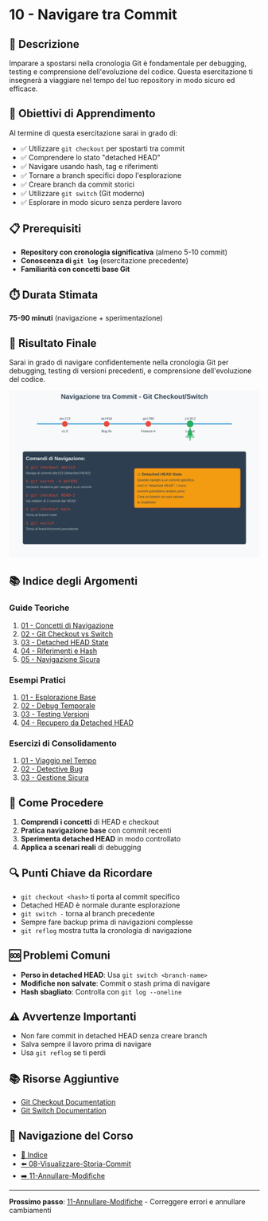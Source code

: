 # 10 - Navigare tra Commit

## 📖 Descrizione

Imparare a spostarsi nella cronologia Git è fondamentale per debugging, testing e comprensione dell'evoluzione del codice. Questa esercitazione ti insegnerà a viaggiare nel tempo del tuo repository in modo sicuro ed efficace.

## 🎯 Obiettivi di Apprendimento

Al termine di questa esercitazione sarai in grado di:

- ✅ Utilizzare `git checkout` per spostarti tra commit
- ✅ Comprendere lo stato "detached HEAD"
- ✅ Navigare usando hash, tag e riferimenti
- ✅ Tornare a branch specifici dopo l'esplorazione
- ✅ Creare branch da commit storici
- ✅ Utilizzare `git switch` (Git moderno)
- ✅ Esplorare in modo sicuro senza perdere lavoro

## 📋 Prerequisiti

- **Repository con cronologia significativa** (almeno 5-10 commit)
- **Conoscenza di `git log`** (esercitazione precedente)
- **Familiarità con concetti base Git**

## ⏱️ Durata Stimata

**75-90 minuti** (navigazione + sperimentazione)

## 🎯 Risultato Finale

Sarai in grado di navigare confidentemente nella cronologia Git per debugging, testing di versioni precedenti, e comprensione dell'evoluzione del codice.

![Git Navigation](./esempi/immagini/git-navigation.png)

## 📚 Indice degli Argomenti

### Guide Teoriche
1. [01 - Concetti di Navigazione](./guide/01-concetti-navigazione.md)
2. [02 - Git Checkout vs Switch](./guide/02-checkout-vs-switch.md)
3. [03 - Detached HEAD State](./guide/03-detached-head.md)
4. [04 - Riferimenti e Hash](./guide/04-riferimenti-hash.md)
5. [05 - Navigazione Sicura](./guide/05-navigazione-sicura.md)

### Esempi Pratici
1. [01 - Esplorazione Base](./esempi/01-esplorazione-base.md)
2. [02 - Debug Temporale](./esempi/02-debug-temporale.md)
3. [03 - Testing Versioni](./esempi/03-testing-versioni.md)
4. [04 - Recupero da Detached HEAD](./esempi/04-recupero-detached-head.md)

### Esercizi di Consolidamento
1. [01 - Viaggio nel Tempo](./esercizi/01-viaggio-nel-tempo.md)
2. [02 - Detective Bug](./esercizi/02-detective-bug.md)
3. [03 - Gestione Sicura](./esercizi/03-gestione-sicura.md)

## 🚀 Come Procedere

1. **Comprendi i concetti** di HEAD e checkout
2. **Pratica navigazione base** con commit recenti
3. **Sperimenta detached HEAD** in modo controllato
4. **Applica a scenari reali** di debugging

## 🔍 Punti Chiave da Ricordare

- `git checkout <hash>` ti porta al commit specifico
- Detached HEAD è normale durante esplorazione
- `git switch -` torna al branch precedente
- Sempre fare backup prima di navigazioni complesse
- `git reflog` mostra tutta la cronologia di navigazione

## 🆘 Problemi Comuni

- **Perso in detached HEAD**: Usa `git switch <branch-name>`
- **Modifiche non salvate**: Commit o stash prima di navigare
- **Hash sbagliato**: Controlla con `git log --oneline`

## ⚠️ Avvertenze Importanti

- Non fare commit in detached HEAD senza creare branch
- Salva sempre il lavoro prima di navigare
- Usa `git reflog` se ti perdi

## 📚 Risorse Aggiuntive

- [Git Checkout Documentation](https://git-scm.com/docs/git-checkout)
- [Git Switch Documentation](https://git-scm.com/docs/git-switch)

## 🔄 Navigazione del Corso

- [📑 Indice](../README.md)
- [⬅️ 08-Visualizzare-Storia-Commit](../08-Visualizzare-Storia-Commit/README.md)
- [➡️ 11-Annullare-Modifiche](../11-Annullare-Modifiche/README.md)

---

**Prossimo passo**: [11-Annullare-Modifiche](../11-Annullare-Modifiche/README.md) - Correggere errori e annullare cambiamenti
